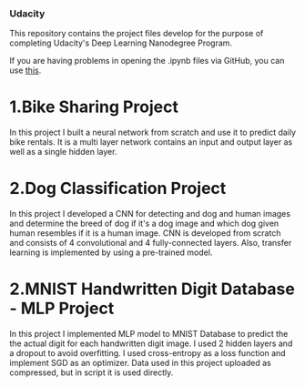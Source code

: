 ### Udacity
This repository contains the project files develop for the purpose of completing Udacity's Deep Learning Nanodegree Program. 

If you are having problems in opening the .ipynb files via GitHub, you can use [this](https://nbviewer.jupyter.org).

# 1.Bike Sharing Project

In this project I built a neural network from scratch and use it to predict daily bike rentals. It is a multi layer network contains an input and output layer as well as a single hidden layer.  

# 2.Dog Classification Project

In this project I developed a CNN for detecting and dog and human images and determine the breed of dog if it's a dog image and which dog given human resembles if it is a human image. CNN is developed from scratch and consists of 4 convolutional and 4 fully-connected layers. Also, transfer  learning is implemented by using a pre-trained model.

# 2.MNIST Handwritten Digit Database - MLP Project

In this project I implemented MLP model to MNIST Database to predict the the actual digit for each handwritten digit image. I used 2 hidden layers and a dropout to avoid overfitting. I used cross-entropy as a loss function and implement SGD as an optimizer. Data used in this project uploaded as compressed, but in script it is used directly. 
